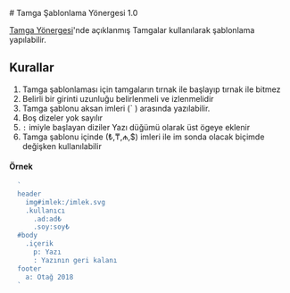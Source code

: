 # Tamga Şablonlama Yönergesi 1.0

[Tamga Yönergesi](./Tamga.MD)'nde açıklanmış Tamgalar kullanılarak şablonlama yapılabilir.

## Kurallar
  1. Tamga şablonlaması için tamgaların tırnak ile başlayıp tırnak ile bitmez
  2. Belirli bir girinti uzunluğu belirlenmeli ve izlenmelidir
  3. Tamga şablonu aksan imleri (\` \) arasında yazılabilir.
  4. Boş dizeler yok sayılır
  5. `:` imiyle başlayan diziler Yazı düğümü olarak üst ögeye eklenir
  6. Tamga şablonu içinde (₺,₸,₼,$) imleri ile im sonda olacak biçimde değişken kullanılabilir
  
#### Örnek 

```javascript
  `
  header
    img#imlek:/imlek.svg
    .kullanıcı
      .ad:ad₺
      .soy:soy₺
  #body
    .içerik
      p: Yazı
      : Yazının geri kalanı
  footer
    a: Otağ 2018
  `

```